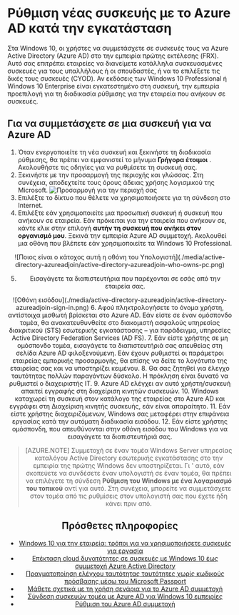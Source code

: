 <properties
    pageTitle="Ρύθμιση νέας συσκευής με το Azure AD στη διάρκεια της εγκατάστασης | Microsoft Azure"
    description="Ένα θέμα που εξηγεί τον τρόπο χρήστες μπορούν να ρυθμίσουν Azure AD συμμετοχή κατά την πρώτη εκτέλεση εμπειρία."
    services="active-directory"
    documentationCenter=""
    authors="femila"
    manager="swadhwa"
    editor=""
    tags="azure-classic-portal"/>

<tags
    ms.service="active-directory"
    ms.workload="identity"
    ms.tgt_pltfrm="na"
    ms.devlang="na"
    ms.topic="article"
    ms.date="09/27/2016"
    ms.author="femila"/>

# <a name="set-up-a-new-device-with-azure-ad-during-setup"></a>Ρύθμιση νέας συσκευής με το Azure AD κατά την εγκατάσταση

Στα Windows 10, οι χρήστες να συμμετάσχετε σε συσκευές τους να Azure Active Directory (Azure AD) στο την εμπειρία πρώτης εκτέλεσης (FRX). Αυτό σας επιτρέπει εταιρείες να διανείμετε κατάλληλα συσκευασμένες συσκευές για τους υπαλλήλους ή οι σπουδαστές, ή να το επιλέξετε τις δικές τους συσκευές (CYOD).
Αν εκδόσεις των Windows 10 Professional ή Windows 10 Enterprise είναι εγκατεστημένο στη συσκευή, την εμπειρία προεπιλογή για τη διαδικασία ρύθμισης για την εταιρεία που ανήκουν σε συσκευές.

## <a name="to-join-a-device-to-azure-ad"></a>Για να συμμετάσχετε σε μια συσκευή για να Azure AD


1. Όταν ενεργοποιείτε τη νέα συσκευή και ξεκινήστε τη διαδικασία ρύθμισης, θα πρέπει να εμφανιστεί το μήνυμα **Γρήγορα έτοιμοι** . Ακολουθήστε τις οδηγίες για να ρυθμίσετε τη συσκευή σας.
2. Ξεκινήστε με την προσαρμογή της περιοχής και γλώσσας. Στη συνέχεια, αποδεχτείτε τους όρους άδειας χρήσης λογισμικού της Microsoft.
![Προσαρμογή για την περιοχή σας](./media/active-directory-azureadjoin/active-directory-azureadjoin-customize-region.png)
3. Επιλέξτε το δίκτυο που θέλετε να χρησιμοποιήσετε για τη σύνδεση στο Internet.
4. Επιλέξτε εάν χρησιμοποιείτε μια προσωπική συσκευή ή συσκευή που ανήκουν σε εταιρεία. Εάν πρόκειται για την εταιρεία που ανήκουν σε, κάντε κλικ στην επιλογή **αυτήν τη συσκευή που ανήκει στον οργανισμό μου**. Ξεκινά την εμπειρία Azure AD συμμετοχή. Ακολουθεί μια οθόνη που βλέπετε εάν χρησιμοποιείτε τα Windows 10 Professional.
<center>
![Ποιος είναι ο κάτοχος αυτή η οθόνη του Υπολογιστή](./media/active-directory-azureadjoin/active-directory-azureadjoin-who-owns-pc.png)

5.  Εισαγάγετε τα διαπιστευτήρια που παρέχονται σε εσάς από την εταιρεία σας.
<center>
![Οθόνη εισόδου](./media/active-directory-azureadjoin/active-directory-azureadjoin-sign-in.png)
6.  Αφού πληκτρολογήσετε το όνομα χρήστη, αντίστοιχα μισθωτή βρίσκεται στο Azure AD. Εάν είστε σε έναν ομόσπονδο τομέα, θα ανακατευθυνθείτε στο διακομιστή ασφαλούς υπηρεσίας διακριτικού (STS) εσωτερικής εγκατάστασης – για παράδειγμα, υπηρεσίες Active Directory Federation Services (AD FS).
7. Εάν είστε χρήστης σε μη ομόσπονδο τομέα, εισαγάγετε τα διαπιστευτήριά σας απευθείας στη σελίδα Azure AD φιλοξενούμενη. Εάν έχουν ρυθμιστεί οι παράμετροι εταιρείας εμπορικής προσαρμογής, θα επίσης να δείτε το λογότυπο της εταιρείας σας και να υποστηρίζει κειμένου.
8.  Θα σας ζητηθεί για έλεγχο ταυτότητας πολλών παραγόντων δύσκολο. Η πρόκληση είναι δυνατό να ρυθμιστεί ο διαχειριστής IT.
9.  Azure AD ελέγχει αν αυτό χρήστη/συσκευή απαιτεί εγγραφής στη διαχείριση κινητών συσκευών.
10. Windows καταχωρεί τη συσκευή στον κατάλογο της εταιρείας στο Azure AD και εγγράφει στη Διαχείριση κινητής συσκευής, εάν είναι απαραίτητο.
11. Εάν είστε χρήστης διαχειριζόμενων, Windows σας μεταφέρει στην επιφάνεια εργασίας κατά την αυτόματη διαδικασία εισόδου.
12. Εάν είστε χρήστης ομόσπονδη, που απευθύνονται στην οθόνη εισόδου του Windows για να εισαγάγετε τα διαπιστευτήριά σας.

> [AZURE.NOTE] Συμμετοχή σε έναν τομέα Windows Server υπηρεσίας καταλόγου Active Directory εσωτερικής εγκατάστασης στο την εμπειρία της πρώτης Windows δεν υποστηρίζεται. Γι ' αυτό, εάν σκοπεύετε να συνδέσετε έναν υπολογιστή σε έναν τομέα, θα πρέπει να επιλέγετε τη σύνδεση **Ρύθμιση του Windows με ένα λογαριασμό του τοπικού** αντί για αυτό. Στη συνέχεια, μπορείτε να συμμετάσχετε στον τομέα από τις ρυθμίσεις στον υπολογιστή σας που έχετε ήδη κάνει πριν από.

## <a name="additional-information"></a>Πρόσθετες πληροφορίες
* [Windows 10 για την εταιρεία: τρόποι για να χρησιμοποιήσετε συσκευές για εργασία](active-directory-azureadjoin-windows10-devices-overview.md)
* [Επέκταση cloud δυνατότητες σε συσκευές με Windows 10 έως συμμετοχή Azure Active Directory](active-directory-azureadjoin-user-upgrade.md)
* [Πραγματοποίηση ελέγχου ταυτότητας ταυτότητες χωρίς κωδικούς πρόσβασης μέσω του Microsoft Passport](active-directory-azureadjoin-passport.md)
* [Μάθετε σχετικά με τη χρήση σενάρια για το Azure AD συμμετοχή](active-directory-azureadjoin-deployment-aadjoindirect.md)
* [Σύνδεση συσκευών τομέα με Azure AD για Windows 10 εμπειρίες](active-directory-azureadjoin-devices-group-policy.md)
* [Ρύθμιση του Azure AD συμμετοχή](active-directory-azureadjoin-setup.md)
